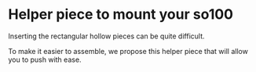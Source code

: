 # Helper piece to mount your so100

Inserting the rectangular hollow pieces can be quite difficult.

To make it easier to assemble, we propose this helper piece that will allow you to push with ease.
